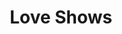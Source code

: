 ---
pid: ch281
title: Love Shows
location_transcription: Center City
coordinates: "[-75.1777311, 39.9504338]"
zipcode: '19145'
gen_neighborhood: South Philadelphia
neighborhood: Passyunk
outside_phl: 
age: '25'
age_range: 20-29
instagram: 
image_file_name: ch_281.jpg
proposal_transcription: A 360 screen, showing, loving, caring images of giving back.
  People hugging, helping each other just do. Show that we are all together going
  through life and we need each other to make it.
topic: Unity,Uplifting
topic_summary: 0, 0
type: Digital Project
keywords_other: 
credit: 
image_labels: 
twitter: 
facebook: 
permalink: "/monuments/ch281/"
layout: item-page
---